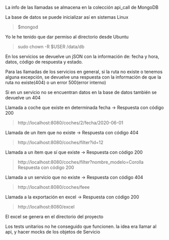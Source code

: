 La info de las llamadas se almacena en la colección api_call de MongoDB

La base de datos se puede inicializar así en sistemas Linux
> $mongod

Yo le he tenido que dar permiso al directorio desde Ubuntu
> sudo chown -R $USER /data/db


En los servicios se devuelve un jSON con la información de: fecha y hora, datos, código de respuesta y estado.

Para las llamadas de los servicios en general, si la ruta no existe o tenemos alguna excepción, se devuelve una respuesta con la información de que la ruta no existe(404) o un error 500(error interno)

Si en un servicio no se encuentran datos en la base de datos también se devuelve un 404

Llamada a coche que existe en determinada fecha -> Respuesta con código 200
>http://localhost:8080/coches/2/fecha/2020-06-01


Llamada de un ítem que no existe -> Respuesta con código 404
>http://localhost:8080/coches/filter?id=12


Llamada a un ítem que sí que existe -> Respuesta con código 200
>http://localhost:8080/coches/filter?nombre_modelo=Corolla
>Respuesta con código 200

Llamada a un servicio que no existe -> Respuesta con código 404
>http://localhost:8080/coches/feee


Llamada a la exportación en excel -> Respuesta con código 200
>http://localhost:8080/excel

El excel se genera en el directorio del proyecto

Los tests unitarios no he conseguido que funcionen. la idea era llamar al api, y hacer mocks de los objetos de Servicio

